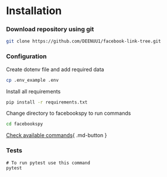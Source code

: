 # Installation


### Download repository using git

```bash
git clone https://github.com/DEENUU1/facebook-link-tree.git
```

### Configuration
Create dotenv file and add required data 
```bash
cp .env_example .env 
```
Install all requirements
```bash
pip install -r requirements.txt
```
Change directory to facebookspy to run commands
```bash
cd facebookspy
```

[Check available commands](commands.md){ .md-button }



### Tests
```bazaar
# To run pytest use this command
pytest 
```